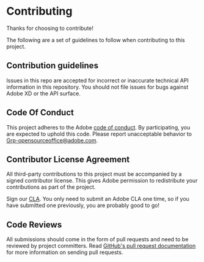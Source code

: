 # Contributing

Thanks for choosing to contribute!

The following are a set of guidelines to follow when contributing to this project.


## Contribution guidelines

Issues in this repo are accepted for incorrect or inaccurate technical API information in this repository. You should not file issues for bugs against Adobe XD or the API surface.

## Code Of Conduct

This project adheres to the Adobe [code of conduct](CODE_OF_CONDUCT.md). By participating, you are expected to uphold this code. Please report unacceptable behavior to Grp-opensourceoffice@adobe.com.


## Contributor License Agreement

All third-party contributions to this project must be accompanied by a signed contributor license. This gives Adobe permission to redistribute your contributions as part of the project.

Sign our [CLA](http://adobe.github.io/cla.html). You only need to submit an Adobe CLA one time, so if you have submitted one previously, you are probably good to go!


## Code Reviews

All submissions should come in the form of pull requests and need to be reviewed by project committers. Read [GitHub's pull request documentation](https://help.github.com/articles/about-pull-requests/) for more information on sending pull requests.
